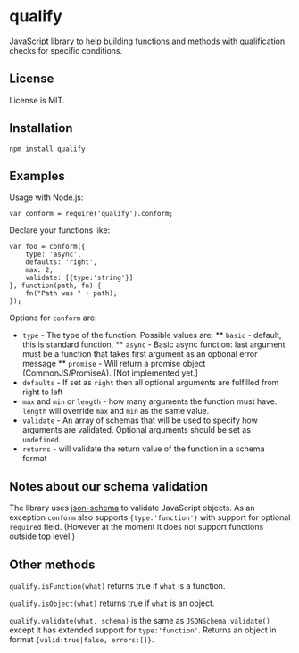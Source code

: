 qualify
=======

JavaScript library to help building functions and methods with qualification 
checks for specific conditions.

License
-------

License is MIT.

Installation
------------

	npm install qualify

Examples
--------

Usage with Node.js:

	var conform = require('qualify').conform;

Declare your functions like:

	var foo = conform({
		type: 'async',
		defaults: 'right',
		max: 2, 
		validate: [{type:'string'}]
	}, function(path, fn) {
		fn("Path was " + path);
	});

Options for `conform` are:

* `type` - The type of the function. Possible values are: 
** `basic` - default, this is standard function,
** `async` - Basic async function: last argument must be a function that takes first argument as an optional error message
** `promise` - Will return a promise object (CommonJS/PromiseA). [Not implemented yet.]
* `defaults` - If set as `right` then all optional arguments are fulfilled from right to left
* `max` and `min` or `length` - how many arguments the function must have. `length` will override `max` and `min` as the same value.
* `validate` - An array of schemas that will be used to specify how arguments are validated. Optional arguments should be set as `undefined`.
* `returns` - will validate the return value of the function in a schema format

Notes about our schema validation
---------------------------------

The library uses [json-schema](https://github.com/kriszyp/json-schema) to validate JavaScript objects. As an exception `conform` also supports `{type:'function'}` with 
support for optional `required` field. (However at the moment it does not support functions outside top level.)

Other methods
-------------

`qualify.isFunction(what)` returns true if `what` is a function. 

`qualify.isObject(what)` returns true if `what` is an object. 

`qualify.validate(what, schema)` is the same as `JSONSchema.validate()` except it has extended support for `type:'function'`. Returns an object in format `{valid:true|false, errors:[]}`.

